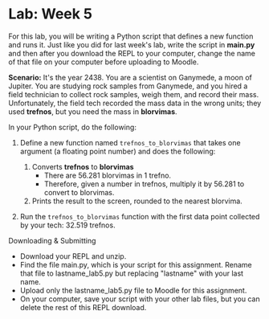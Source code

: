 # Lab: Week 5

For this lab, you will be writing a Python script that defines a new function and runs it. Just like you did for last week's lab, write the script in **main.py** and then after you download the REPL to your computer, change the name of that file on your computer before uploading to Moodle.

**Scenario:** It's the year 2438. You are a scientist on Ganymede, a moon of Jupiter. You are studying rock samples from Ganymede, and you hired a field technician to collect rock samples, weigh them, and record their mass. Unfortunately, the field tech recorded the mass data in the wrong units; they used **trefnos**, but you need the mass in **blorvimas**.

In your Python script, do the following:

1. Define a new function named <code>trefnos_to_blorvimas</code> that takes one argument (a floating point number) and does the following:
	1. Converts **trefnos** to **blorvimas**
		- There are 56.281 blorvimas in 1 trefno.
		- Therefore, given a number in trefnos, multiply it by 56.281 to convert to blorvimas.
	2. Prints the result to the screen, rounded to the nearest blorvima.

2. Run the <code>trefnos_to_blorvimas</code> function with the first data point collected by your tech: 32.519 trefnos.


Downloading & Submitting
- Download your REPL and unzip.
- Find the file main.py, which is your script for this assignment. Rename that file to lastname_lab5.py but replacing "lastname" with your last name.
- Upload only the lastname_lab5.py file to Moodle for this assignment.
- On your computer, save your script with your other lab files, but you can delete the rest of this REPL download.
